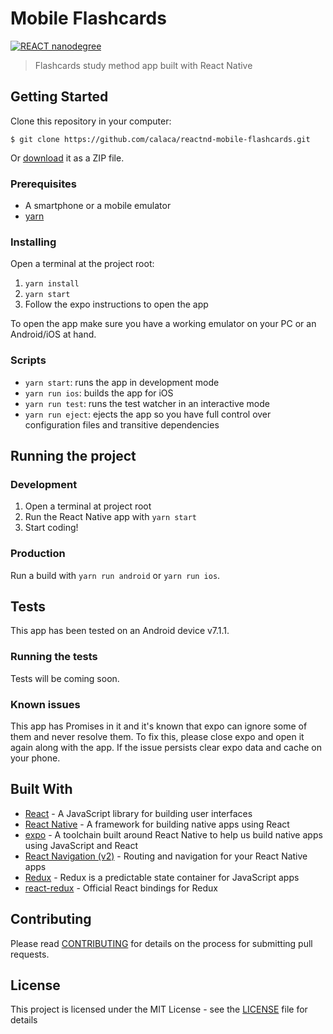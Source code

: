 # Mobile Flashcards

[![REACT nanodegree](https://img.shields.io/badge/udacity-REACTND-02b3e4.svg?style=flat)](https://br.udacity.com/course/react-nanodegree--nd019)

> Flashcards study method app built with React Native

## Getting Started

Clone this repository in your computer:

```
$ git clone https://github.com/calaca/reactnd-mobile-flashcards.git
```

Or [download](https://github.com/calaca/reactnd-mobile-flashcards/archive/master.zip) it as a ZIP file.

### Prerequisites

- A smartphone or a mobile emulator
- [yarn](https://yarnpkg.com/en/docs/getting-started)

### Installing

Open a terminal at the project root:
1. `yarn install`
2. `yarn start`
3. Follow the expo instructions to open the app

To open the app make sure you have a working emulator on your PC or an Android/iOS at hand.

### Scripts

- `yarn start`: runs the app in development mode
- `yarn run ios`: builds the app for iOS
- `yarn run test`: runs the test watcher in an interactive mode
- `yarn run eject`: ejects the app so you have full control over configuration files and transitive dependencies

## Running the project

### Development

1. Open a terminal at project root
4. Run the React Native app with `yarn start`
5. Start coding!

### Production

Run a build with `yarn run android` or `yarn run ios`.

## Tests

This app has been tested on an Android device v7.1.1.

### Running the tests

Tests will be coming soon.

### Known issues

This app has Promises in it and it's known that expo can ignore some of them and never resolve them. To fix this, please close expo and open it again along with the app. If the issue persists clear expo data and cache on your phone.

## Built With

* [React](https://reactjs.org/) - A JavaScript library for building user interfaces
* [React Native](https://facebook.github.io/react-native/) - A framework for building native apps using React
* [expo](https://expo.io/) - A toolchain built around React Native to help us build native apps using JavaScript and React
* [React Navigation (v2)](https://reactnavigation.org/) - Routing and navigation for your React Native apps
* [Redux](https://redux.js.org/) - Redux is a predictable state container for JavaScript apps
* [react-redux](https://github.com/reactjs/react-redux) - Official React bindings for Redux

## Contributing

Please read [CONTRIBUTING](https://github.com/calaca/reactnd-mobile-flashcards/blob/master/CONTRIBUTING.md) for details on the process for submitting pull requests.

## License

This project is licensed under the MIT License - see the [LICENSE](https://github.com/calaca/reactnd-mobile-flashcards/blob/master/LICENSE) file for details
